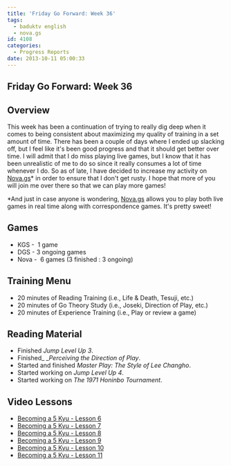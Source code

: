```yaml
---
title: 'Friday Go Forward: Week 36'
tags:
  - baduktv english
  - nova.gs
id: 4108
categories:
  - Progress Reports
date: 2013-10-11 05:00:33
---
```


## Friday Go Forward: Week 36

## Overview

This week has been a continuation of trying to really dig deep when it comes to being consistent about maximizing my quality of training in a set amount of time. There has been a couple of days where I ended up slacking off, but I feel like it's been good progress and that it should get better over time. I will admit that I do miss playing live games, but I know that it has been unrealistic of me to do so since it really consumes a lot of time whenever I do. So as of late, I have decided to increase my activity on [Nova.gs](http://www.nova.gs)* in order to ensure that I don't get rusty. I hope that more of you will join me over there so that we can play more games!

*And just in case anyone is wondering, [Nova.gs](http://www.nova.gs) allows you to play both live games in real time along with correspondence games. It's pretty sweet!

## Games

*   KGS -  1 game
*   DGS - 3 ongoing games
*   Nova -  6 games (3 finished : 3 ongoing)

## Training Menu

*   20 minutes of Reading Training (i.e., Life &amp; Death, Tesuji, etc.)
*   20 minutes of Go Theory Study (i.e., Joseki, Direction of Play, etc.)
*   20 minutes of Experience Training (i.e., Play or review a game)

## Reading Material

*   Finished _Jump Level Up 3_.
*   Finished_ __Perceiving the Direction of Play_.
*   Started and finished _Master Play: The Style of Lee Changho_.
*   Started working on _Jump Level Up 4_.
*   Started working on _The 1971 Honinbo Tournament_.

## Video Lessons

*   [Becoming a 5 Kyu - Lesson 6](http://gogameguru.com/baduk-tv-videos/baduk-tv-english-becoming-5-kyu-lesson-6/)
*   [Becoming a 5 Kyu - Lesson 7](http://gogameguru.com/baduk-tv-videos/baduk-tv-english-becoming-5-kyu-lesson-7/)
*   [Becoming a 5 Kyu - Lesson 8](http://gogameguru.com/baduk-tv-videos/baduk-tv-english-becoming-5-kyu-lesson-8/)
*   [Becoming a 5 Kyu - Lesson 9](http://gogameguru.com/baduk-tv-videos/baduk-tv-english-becoming-5-kyu-lesson-9/)
*   [Becoming a 5 Kyu - Lesson 10](http://gogameguru.com/baduk-tv-videos/baduk-tv-english-becoming-5-kyu-lesson-10/)
*   [Becoming a 5 Kyu - Lesson 11](http://gogameguru.com/baduk-tv-videos/baduk-tv-english-becoming-5-kyu-lesson-11/)